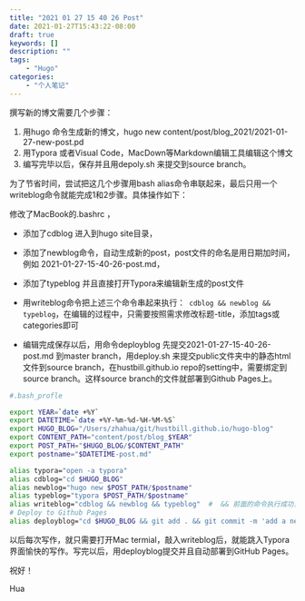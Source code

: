 ```yaml
---
title: "2021 01 27 15 40 26 Post"
date: 2021-01-27T15:43:22-08:00
draft: true
keywords: []
description: ""
tags: 
	- "Hugo"
categories: 
    - "个人笔记"
---
```


撰写新的博文需要几个步骤：

1. 用hugo 命令生成新的博文，hugo new content/post/blog_2021/2021-01-27-new-post.pd
2. 用Typora 或者Visual Code，MacDown等Markdown编辑工具编辑这个博文
3. 编写完毕以后，保存并且用depoly.sh 来提交到source branch。

为了节省时间，尝试把这几个步骤用bash alias命令串联起来，最后只用一个writeblog命令就能完成1和2步骤。具体操作如下：

修改了MacBook的.bashrc ，

- 添加了cdblog 进入到hugo site目录，
- 添加了newblog命令，自动生成新的post，post文件的命名是用日期加时间，例如 2021-01-27-15-40-26-post.md，

- 添加了typeblog 并且直接打开Typora来编辑新生成的post文件

- 用writeblog命令把上述三个命令串起来执行：``` cdblog && newblog && typeblog```，在编辑的过程中，只需要按照需求修改标题-title，添加tags或categories即可

- 编辑完成保存以后，用命令deployblog 先提交2021-01-27-15-40-26-post.md 到master branch，用deploy.sh 来提交public文件夹中的静态html文件到source branch，在hustbill.github.io repo的setting中，需要绑定到 source branch。这样source branch的文件就部署到Github Pages上。

  

```bash
#.bash_profle

export YEAR=`date +%Y`
export DATETIME=`date +%Y-%m-%d-%H-%M-%S`
export HUGO_BLOG="/Users/zhahua/git/hustbill.github.io/hugo-blog"
export CONTENT_PATH="content/post/blog_$YEAR"
export POST_PATH="$HUGO_BLOG/$CONTENT_PATH"
export postname="$DATETIME-post.md"

alias typora="open -a typora"
alias cdblog="cd $HUGO_BLOG"
alias newblog="hugo new $POST_PATH/$postname"
alias typeblog="typora $POST_PATH/$postname"
alias writeblog="cdblog && newblog && typeblog"  #  && 前面的命令执行成功，才会执行后面的命令
# Deploy to Github Pages
alias deployblog="cd $HUGO_BLOG && git add . && git commit -m 'add a new post $postname' && ./deploy.sh"
```



以后每次写作，就只需要打开Mac termial，敲入writeblog后，就能跳入Typora界面愉快的写作。写完以后，用deployblog提交并且自动部署到GitHub Pages。



祝好！

Hua



